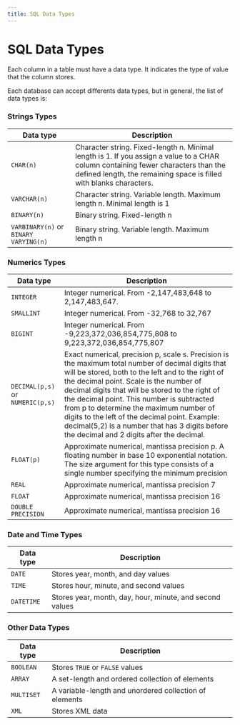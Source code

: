 ```yaml
---
title: SQL Data Types
---
```


# SQL Data Types

Each column in a table must have a data type. It indicates the type of value that the column stores.

Each database can accept differents data types, but in general, the list of data types is:

### Strings Types
Data type | Description
------------ | -------------
`CHAR(n)`| Character string. Fixed-length n. Minimal length is 1. If you assign a value to a CHAR column containing fewer characters than the defined length, the remaining space is filled with blanks characters.
`VARCHAR(n)` | Character string. Variable length. Maximum length n. Minimal length is 1
`BINARY(n)` | Binary string. Fixed-length n
`VARBINARY(n)` or `BINARY VARYING(n)` | Binary string. Variable length. Maximum length n

### Numerics Types
Data type | Description
------------ | -------------
`INTEGER` | Integer numerical. From  -2,147,483,648 to 2,147,483,647.
`SMALLINT` | Integer numerical.  From -32,768 to 32,767
`BIGINT` | Integer numerical. From -9,223,372,036,854,775,808 to 9,223,372,036,854,775,807
`DECIMAL(p,s)` or `NUMERIC(p,s)` | Exact numerical, precision p, scale s. Precision is the maximum total number of decimal digits that will be stored, both to the left and to the right of the decimal point. Scale is the number of decimal digits that will be stored to the right of the decimal point. This number is subtracted from p to determine the maximum number of digits to the left of the decimal point. Example: decimal(5,2) is a number that has 3 digits before the decimal and 2 digits after the decimal.
`FLOAT(p)` | Approximate numerical, mantissa precision p. A floating number in base 10 exponential notation. The size argument for this type consists of a single number specifying the minimum precision
`REAL` | Approximate numerical, mantissa precision 7
`FLOAT` | Approximate numerical, mantissa precision 16
`DOUBLE PRECISION` | Approximate numerical, mantissa precision 16

### Date and Time Types
Data type | Description
------------ | -------------
`DATE` | Stores year, month, and day values
`TIME` | Stores hour, minute, and second values
`DATETIME` | Stores year, month, day, hour, minute, and second values


### Other Data Types
Data type | Description
------------ | -------------
`BOOLEAN` | Stores `TRUE` or `FALSE` values
`ARRAY` | A set-length and ordered collection of elements
`MULTISET` | A variable-length and unordered collection of elements
`XML` | Stores XML data
